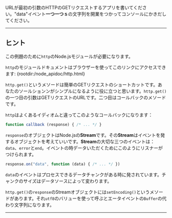 URLが最初の引数のHTTPのGETリクエストするアプリを書いてください。"data"イベント**一つ一つｓ**の文字列を開業をつかってコンソールにかきだしてください。

----------------------------------------------------------------------
## ヒント

この例題のために`http`のNode.jsモジュールが必要になります。

`http`のモジュールドキュメントはブラウザーを使ってこのリンクにアクセスできます:
  {rootdir:/node_apidoc/http.html}

`http.get()`というメソードは簡単のGETリクエストのショートカットです。あなたのソールションンがシンプルになるように役に立つと思います。`http.get()`の一つ目の引数はGETリクエストのURLです。二つ目はコールバックのメソードです。

`http`はよくあるイディオムと違ってこのようなコールバックになります：

```js
function callback (response) { /* ... */ }
```

`response`のオブジェクトはNode.jsの**Stream**です。その**Stream**はイベントを発するオブジェクトを考えていいです。**Stream**の大切な三つのイベントは：`data`、`error`と`end`。イベントの時データいただくためにこのようにリスナーがつけられます。

```js
response.on("data", function (data) { /* ... */ })
```

`data`のイベントはプロセスできるデータチャンクがある時に発されています。チャンクのサイズはデータソースによって変わります。

`http.get()`の`response`のStreamオブジェクトには`setEncoding()`というメソードがあります。それ`utf8`のバリューを使って呼ぶとエータイベントの`Buffer`の代わり文字列になります。

----------------------------------------------------------------------

